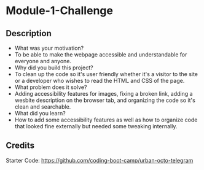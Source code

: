 # Module-1-Challenge

## Description

- What was your motivation?
- To be able to make the webpage accessible and understandable for everyone and anyone.
- Why did you build this project?
- To clean up the code so it's user friendly whether it's a visitor to the site or a developer who wishes to read the HTML and CSS of the page.
- What problem does it solve?
- Adding accessibility features for images, fixing a broken link, adding a wesbite description on the browser tab, and organizing the code so it's clean and searchable.
- What did you learn?
- How to add some accessibility features as well as how to organize code that looked fine externally but needed some tweaking internally.

## Credits

Starter Code: https://github.com/coding-boot-camp/urban-octo-telegram

